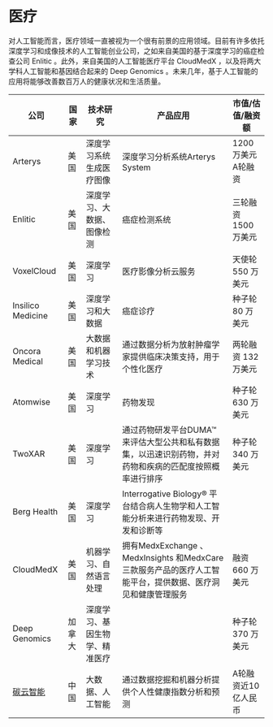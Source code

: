 # 医疗

对人工智能而言，医疗领域一直被视为一个很有前景的应用领域。目前有许多依托深度学习和成像技术的人工智能创业公司，之如来自美国的基于深度学习的癌症检查公司 Enlitic 。此外，来自美国的人工智能医疗平台 CloudMedX ，以及将两大学科人工智能和基因结合起来的 Deep Genomics 。未来几年，基于人工智能的应用将能够改善数百万人的健康状况和生活质量。

公司|国家|技术研究|产品应用|市值/估值/融资额
---|---|---|---|---
Arterys|美国|深度学习系统生成医疗图像|深度学习分析系统Arterys System|1200万美元A轮融资
Enlitic|美国|深度学习、大数据、图像检测|癌症检测系统|三轮融资 1500 万美元
VoxelCloud|美国|深度学习|医疗影像分析云服务|天使轮 550 万美元
Insilico Medicine|美国|深度学习和大数据|癌症诊疗|种子轮 80 万美元
Oncora Medical|美国|大数据和机器学习技术|通过数据分析为放射肿瘤学家提供临床决策支持，用于个性化医疗|两轮融资 132 万美元
Atomwise|美国|深度学习|药物发现|种子轮 630 万美元
TwoXAR|美国|深度学习|通过药物研发平台DUMA™来评估大型公共和私有数据集，以迅速识别药物，并对药物和疾病的匹配度按照概率进行排序|种子轮 340 万美元
Berg Health|美国|深度学习|Interrogative Biology® 平台结合病人生物学和人工智能分析来进行药物发现、开发和诊断等|
CloudMedX|美国|机器学习、自然语言处理|拥有MedxExchange 、MedxInsights 和MedxCare三款服务产品的医疗人工智能平台，提供数据、医疗洞见和健康管理服务|融资 660 万美元
Deep Genomics|加拿大|深度学习、基因生物学、精准医疗||种子轮 370 万美元
[碳云智能](https://www.icarbonx.com/)|中国|大数据、人工智能|通过数据挖掘和机器分析提供个人性健康指数分析和预测|A轮融资近10亿人民币
